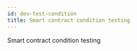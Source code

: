 ```yaml
---
id: dev-test-condition
title: Smart contract condition testing
---
```

Smart contract condition testing